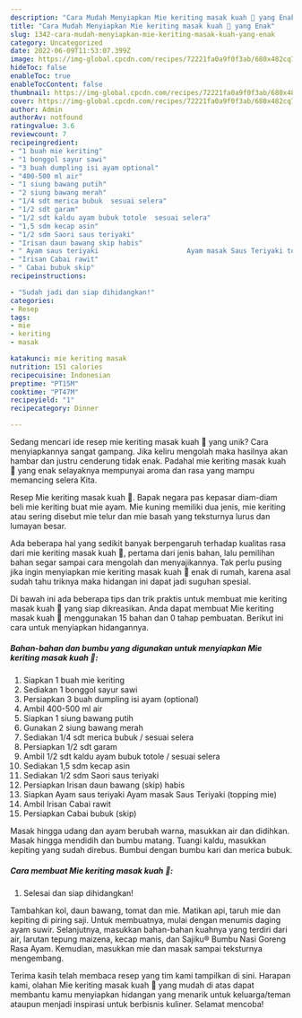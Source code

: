 ```yaml
---
description: "Cara Mudah Menyiapkan Mie keriting masak kuah 🍜 yang Enak"
title: "Cara Mudah Menyiapkan Mie keriting masak kuah 🍜 yang Enak"
slug: 1342-cara-mudah-menyiapkan-mie-keriting-masak-kuah-yang-enak
category: Uncategorized
date: 2022-06-09T11:53:07.399Z
image: https://img-global.cpcdn.com/recipes/72221fa0a9f0f3ab/680x482cq70/mie-keriting-masak-kuah-foto-resep-utama.jpg
hideToc: false
enableToc: true
enableTocContent: false
thumbnail: https://img-global.cpcdn.com/recipes/72221fa0a9f0f3ab/680x482cq70/mie-keriting-masak-kuah-foto-resep-utama.jpg
cover: https://img-global.cpcdn.com/recipes/72221fa0a9f0f3ab/680x482cq70/mie-keriting-masak-kuah-foto-resep-utama.jpg
author: Admin
authorAv: notfound
ratingvalue: 3.6
reviewcount: 7
recipeingredient:
- "1 buah mie keriting"
- "1 bonggol sayur sawi"
- "3 buah dumpling isi ayam optional"
- "400-500 ml air"
- "1 siung bawang putih"
- "2 siung bawang merah"
- "1/4 sdt merica bubuk  sesuai selera"
- "1/2 sdt garam"
- "1/2 sdt kaldu ayam bubuk totole  sesuai selera"
- "1,5 sdm kecap asin"
- "1/2 sdm Saori saus teriyaki"
- "Irisan daun bawang skip habis"
- " Ayam saus teriyaki                      Ayam masak Saus Teriyaki topping mie"
- "Irisan Cabai rawit"
- " Cabai bubuk skip"
recipeinstructions:

- "Sudah jadi dan siap dihidangkan!"
categories:
- Resep
tags:
- mie
- keriting
- masak

katakunci: mie keriting masak 
nutrition: 151 calories
recipecuisine: Indonesian
preptime: "PT15M"
cooktime: "PT47M"
recipeyield: "1"
recipecategory: Dinner

---
```





Sedang mencari ide resep mie keriting masak kuah 🍜 yang unik? Cara menyiapkannya sangat gampang. Jika keliru mengolah maka hasilnya akan hambar dan justru cenderung tidak enak. Padahal mie keriting masak kuah 🍜 yang enak selayaknya mempunyai aroma dan rasa yang mampu memancing selera Kita.





Resep Mie keriting masak kuah 🍜. Bapak negara pas kepasar diam-diam beli mie keriting buat mie ayam. Mie kuning memiliki dua jenis, mie keriting atau sering disebut mie telur dan mie basah yang teksturnya lurus dan lumayan besar.

Ada beberapa hal yang sedikit banyak berpengaruh terhadap kualitas rasa dari mie keriting masak kuah 🍜, pertama dari jenis bahan, lalu pemilihan bahan segar sampai cara mengolah dan menyajikannya. Tak perlu pusing jika ingin menyiapkan mie keriting masak kuah 🍜 enak di rumah, karena asal sudah tahu triknya maka hidangan ini dapat jadi suguhan spesial.






Di bawah ini ada beberapa tips dan trik praktis untuk membuat mie keriting masak kuah 🍜 yang siap dikreasikan. Anda dapat membuat Mie keriting masak kuah 🍜 menggunakan 15 bahan dan 0 tahap pembuatan. Berikut ini cara untuk menyiapkan hidangannya.

<!--inarticleads1-->

##### Bahan-bahan dan bumbu yang digunakan untuk menyiapkan Mie keriting masak kuah 🍜:

1. Siapkan 1 buah mie keriting
1. Sediakan 1 bonggol sayur sawi
1. Persiapkan 3 buah dumpling isi ayam (optional)
1. Ambil 400-500 ml air
1. Siapkan 1 siung bawang putih
1. Gunakan 2 siung bawang merah
1. Sediakan 1/4 sdt merica bubuk / sesuai selera
1. Persiapkan 1/2 sdt garam
1. Ambil 1/2 sdt kaldu ayam bubuk totole / sesuai selera
1. Sediakan 1,5 sdm kecap asin
1. Sediakan 1/2 sdm Saori saus teriyaki
1. Persiapkan Irisan daun bawang (skip) habis
1. Siapkan  Ayam saus teriyaki                      Ayam masak Saus Teriyaki (topping mie)
1. Ambil Irisan Cabai rawit
1. Persiapkan  Cabai bubuk (skip)


Masak hingga udang dan ayam berubah warna, masukkan air dan didihkan. Masak hingga mendidih dan bumbu matang. Tuangi kaldu, masukkan kepiting yang sudah direbus. Bumbui dengan bumbu kari dan merica bubuk. 

<!--inarticleads2-->

##### Cara membuat Mie keriting masak kuah 🍜:


1. Selesai dan siap dihidangkan!

Tambahkan kol, daun bawang, tomat dan mie. Matikan api, taruh mie dan kepiting di piring saji. Untuk membuatnya, mulai dengan menumis daging ayam suwir. Selanjutnya, masukkan bahan-bahan kuahnya yang terdiri dari air, larutan tepung maizena, kecap manis, dan Sajiku® Bumbu Nasi Goreng Rasa Ayam. Kemudian, masukkan mie dan masak sampai teksturnya mengembang. 

Terima kasih telah membaca resep yang tim kami tampilkan di sini. Harapan kami, olahan Mie keriting masak kuah 🍜 yang mudah di atas dapat membantu kamu menyiapkan hidangan yang menarik untuk keluarga/teman ataupun menjadi inspirasi untuk berbisnis kuliner. Selamat mencoba!

